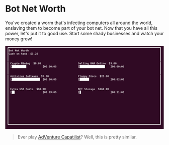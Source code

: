 # Bot Net Worth

You've created a worm that's infecting computers all around the world, enslaving them to become part of your bot net. Now that you have all this power, let's put it to good use. Start some shady businesses and watch your money grow!

![Bot Net Worth Screenshot](https://github.com/collinmurd/bot_net_worth/blob/main/docs/img/game_img.png)


> Ever play [AdVenture Capatilist](https://store.steampowered.com/app/346900/AdVenture_Capitalist/)? Well, this is pretty similar.